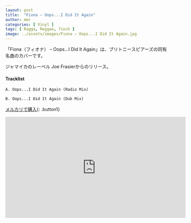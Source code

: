 ```yaml
---
layout: post
title:  "Fiona – Oops...I Did It Again"
author: mmr
categories: [ Vinyl ]
tags: [ Ragga, Reggae, 7inch ]
image: ../assets/images/Fiona – Oops...I Did It Again.jpg
---
```


「Fiona（フィオナ） – Oops...I Did It Again」は、ブリトニースピアーズの同有名曲のカバーです。

ジャマイカのレーベル Joe Frasierからのリリース。

#### Tracklist
```md
A. Oops...I Did It Again (Radio Mix)

B. Oops...I Did It Again (Dub Mix)
```

[メルカリで購入](https://jp.mercari.com/item/m36953561073?afid=6142608987){: .button1}

<iframe width="560" height="315" src="https://www.youtube.com/embed/NqTkQt8XACI?si=QnU8XkiTcMcpxIGV" title="YouTube video player" frameborder="0" allow="accelerometer; autoplay; clipboard-write; encrypted-media; gyroscope; picture-in-picture; web-share" referrerpolicy="strict-origin-when-cross-origin" allowfullscreen></iframe>